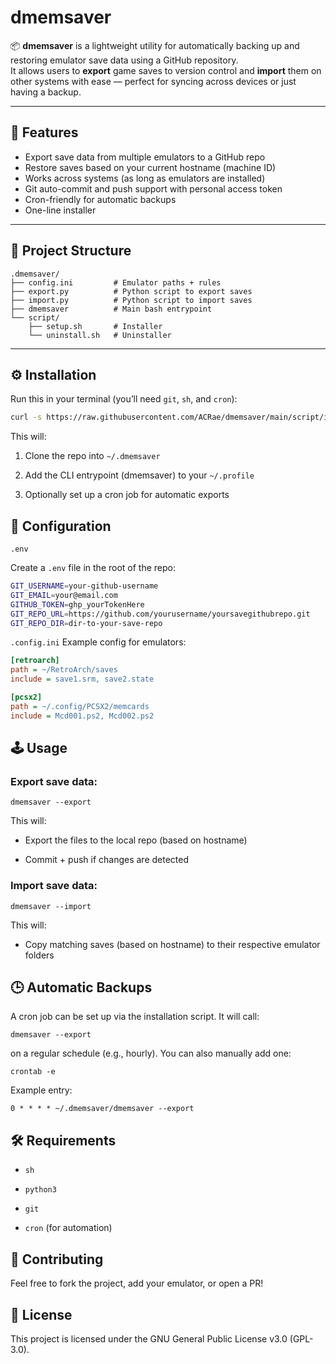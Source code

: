 # dmemsaver

📦 **dmemsaver** is a lightweight utility for automatically backing up and restoring emulator save data using a GitHub repository.  
It allows users to **export** game saves to version control and **import** them on other systems with ease — perfect for syncing across devices or just having a backup.

---

## 🚀 Features

- Export save data from multiple emulators to a GitHub repo
- Restore saves based on your current hostname (machine ID)
- Works across systems (as long as emulators are installed)
- Git auto-commit and push support with personal access token
- Cron-friendly for automatic backups
- One-line installer

---

## 📁 Project Structure
```
.dmemsaver/
├── config.ini         # Emulator paths + rules
├── export.py          # Python script to export saves
├── import.py          # Python script to import saves
├── dmemsaver          # Main bash entrypoint
└── script/
    ├── setup.sh       # Installer
    └── uninstall.sh   # Uninstaller

```

---

## ⚙️ Installation

Run this in your terminal (you’ll need `git`, `sh`, and `cron`):

```bash
curl -s https://raw.githubusercontent.com/ACRae/dmemsaver/main/script/install.sh | bash
```

This will:

1. Clone the repo into `~/.dmemsaver`

2. Add the CLI entrypoint (dmemsaver) to your `~/.profile`

3. Optionally set up a cron job for automatic exports



## 🔧 Configuration
`.env`

Create a `.env` file in the root of the repo:
```bash
GIT_USERNAME=your-github-username
GIT_EMAIL=your@email.com
GITHUB_TOKEN=ghp_yourTokenHere
GIT_REPO_URL=https://github.com/yourusername/yoursavegithubrepo.git
GIT_REPO_DIR=dir-to-your-save-repo
```

`.config.ini`
Example config for emulators:

```ini
[retroarch]
path = ~/RetroArch/saves
include = save1.srm, save2.state

[pcsx2]
path = ~/.config/PCSX2/memcards
include = Mcd001.ps2, Mcd002.ps2
```

## 🕹️ Usage
### Export save data:

`dmemsaver --export`

This will:

* Export the files to the local repo (based on hostname)

* Commit + push if changes are detected

### Import save data:

`dmemsaver --import`

This will:

* Copy matching saves (based on hostname) to their respective emulator folders

## 🕒 Automatic Backups

A cron job can be set up via the installation script. It will call:

`dmemsaver --export`

on a regular schedule (e.g., hourly). You can also manually add one:

`crontab -e`

Example entry:

`0 * * * * ~/.dmemsaver/dmemsaver --export`

## 🛠 Requirements

* `sh`

* `python3`

* `git`

* `cron` (for automation)

## 🙌 Contributing

Feel free to fork the project, add your emulator, or open a PR!

## 📜 License

This project is licensed under the GNU General Public License v3.0 (GPL-3.0).